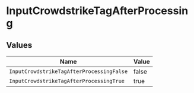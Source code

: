 # InputCrowdstrikeTagAfterProcessing


## Values

| Name                                      | Value                                     |
| ----------------------------------------- | ----------------------------------------- |
| `InputCrowdstrikeTagAfterProcessingFalse` | false                                     |
| `InputCrowdstrikeTagAfterProcessingTrue`  | true                                      |